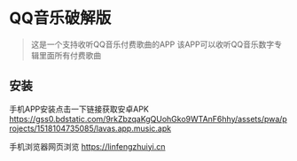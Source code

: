 # QQ音乐破解版

> 这是一个支持收听QQ音乐付费歌曲的APP
> 该APP可以收听QQ音乐数字专辑里面所有付费歌曲

## 安装

手机APP安装点击一下链接获取安卓APK
https://gss0.bdstatic.com/9rkZbzqaKgQUohGko9WTAnF6hhy/assets/pwa/projects/1518104735085/lavas.app.music.apk

手机浏览器网页浏览
https://linfengzhuiyi.cn
